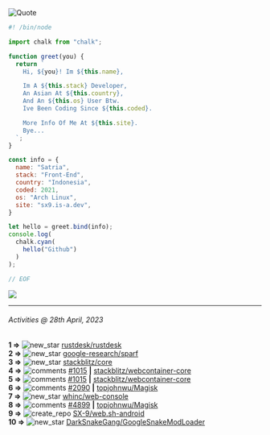 <picture>
  <source media="(prefers-color-scheme: dark)" srcset="https://readme-typing-svg.herokuapp.com?font=Fira+Code&pause=1000&color=90D1F7&repeat=false&width=435&lines=%22Programming+Is+Painful+And+Fun%22">
  <source media="(prefers-color-scheme: light)" srcset="https://readme-typing-svg.herokuapp.com?font=Fira+Code&pause=1000&color=000000&repeat=false&width=435&lines=F*ck+You+Light+Mode+User;%22Programming+Is+Painful+And+Fun%22">
  <img alt="Quote">
</picture>

```js
#! /bin/node

import chalk from "chalk";

function greet(you) {
  return `
    Hi, ${you}! Im ${this.name},

    Im A ${this.stack} Developer,
    An Asian At ${this.country},
    And An ${this.os} User Btw.
    Ive Been Coding Since ${this.coded}.

    More Info Of Me At ${this.site}.
    Bye...
  `;
}

const info = {
  name: "Satria",
  stack: "Front-End",
  country: "Indonesia",
  coded: 2021,
  os: "Arch Linux",
  site: "sx9.is-a.dev",
}

let hello = greet.bind(info);
console.log(
  chalk.cyan(
    hello("Github")
  )
);

// EOF
```

![](https://skillicons.dev/icons?i=md,py,raspberrypi,replit,twitter,neovim,ts,vercel,bash,html,css,js,discord,express,git,github,vite,vue,firebase,linux,nodejs,vscode&theme=light&perline=11)

---

<!--RECENT_ACTIVITY:last_update-->
###### Activities @ 28th April, 2023
<!--RECENT_ACTIVITY:last_update_end-->

<!--RECENT_ACTIVITY:start-->
**1 =>** ![new_star](https://cdn.jsdelivr.net/gh/Readme-Workflows/Readme-Icons@main/icons/octicons/StarredRepositoryYellow.svg) [rustdesk/rustdesk](https://github.com/rustdesk/rustdesk)<br>
**2 =>** ![new_star](https://cdn.jsdelivr.net/gh/Readme-Workflows/Readme-Icons@main/icons/octicons/StarredRepositoryYellow.svg) [google-research/sparf](https://github.com/google-research/sparf)<br>
**3 =>** ![new_star](https://cdn.jsdelivr.net/gh/Readme-Workflows/Readme-Icons@main/icons/octicons/StarredRepositoryYellow.svg) [stackblitz/core](https://github.com/stackblitz/core)<br>
**4 =>** ![comments](https://cdn.jsdelivr.net/gh/Readme-Workflows/Readme-Icons@main/icons/octicons/Comment.svg) [#1015](https://github.com/stackblitz/webcontainer-core/issues/1015#issuecomment-1521843137) **|** [stackblitz/webcontainer-core](https://github.com/stackblitz/webcontainer-core)<br>
**5 =>** ![comments](https://cdn.jsdelivr.net/gh/Readme-Workflows/Readme-Icons@main/icons/octicons/Comment.svg) [#1015](https://github.com/stackblitz/webcontainer-core/issues/1015#issuecomment-1521837592) **|** [stackblitz/webcontainer-core](https://github.com/stackblitz/webcontainer-core)<br>
**6 =>** ![comments](https://cdn.jsdelivr.net/gh/Readme-Workflows/Readme-Icons@main/icons/octicons/Comment.svg) [#2090](https://github.com/topjohnwu/Magisk/issues/2090#issuecomment-1519062070) **|** [topjohnwu/Magisk](https://github.com/topjohnwu/Magisk)<br>
**7 =>** ![new_star](https://cdn.jsdelivr.net/gh/Readme-Workflows/Readme-Icons@main/icons/octicons/StarredRepositoryYellow.svg) [whinc/web-console](https://github.com/whinc/web-console)<br>
**8 =>** ![comments](https://cdn.jsdelivr.net/gh/Readme-Workflows/Readme-Icons@main/icons/octicons/Comment.svg) [#4899](https://github.com/topjohnwu/Magisk/issues/4899#issuecomment-1515737524) **|** [topjohnwu/Magisk](https://github.com/topjohnwu/Magisk)<br>
**9 =>** ![create_repo](https://cdn.jsdelivr.net/gh/Readme-Workflows/Readme-Icons@main/icons/octicons/Repository.svg) [SX-9/web.sh-android](https://github.com/SX-9/web.sh-android)<br>
**10 =>** ![new_star](https://cdn.jsdelivr.net/gh/Readme-Workflows/Readme-Icons@main/icons/octicons/StarredRepositoryYellow.svg) [DarkSnakeGang/GoogleSnakeModLoader](https://github.com/DarkSnakeGang/GoogleSnakeModLoader)<br>
<!--RECENT_ACTIVITY:end-->
